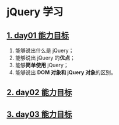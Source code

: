 # jQuery 学习

## [1. day01 能力目标](./day01.md)

1. 能够说出什么是 jQuery；
2. 能够说出 jQuery 的**优点**；
3. 能够**简单使用** jQuery；
4. 能够说出 **DOM 对象和 jQuery 对象**的区别。

## [2. day02 能力目标](./day02.md)

## [3. day03 能力目标](./day03.md)

